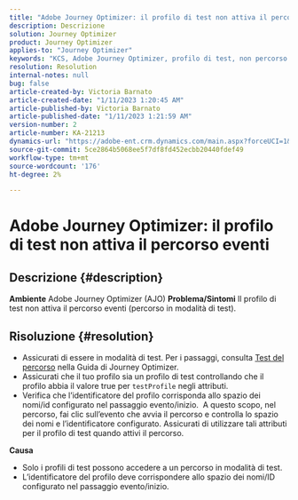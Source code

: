 ```yaml
---
title: "Adobe Journey Optimizer: il profilo di test non attiva il percorso eventi"
description: Descrizione
solution: Journey Optimizer
product: Journey Optimizer
applies-to: "Journey Optimizer"
keywords: "KCS, Adobe Journey Optimizer, profilo di test, non percorso eventi trigger, AJO"
resolution: Resolution
internal-notes: null
bug: false
article-created-by: Victoria Barnato
article-created-date: "1/11/2023 1:20:45 AM"
article-published-by: Victoria Barnato
article-published-date: "1/11/2023 1:21:59 AM"
version-number: 2
article-number: KA-21213
dynamics-url: "https://adobe-ent.crm.dynamics.com/main.aspx?forceUCI=1&pagetype=entityrecord&etn=knowledgearticle&id=b8d6b72b-4e91-ed11-aad1-6045bd0065f9"
source-git-commit: 5ce2864b5068ee5f7df8fd452ecbb20440fdef49
workflow-type: tm+mt
source-wordcount: '176'
ht-degree: 2%

---
```


# Adobe Journey Optimizer: il profilo di test non attiva il percorso eventi

## Descrizione {#description}

<b>Ambiente</b>
Adobe Journey Optimizer (AJO)
<b>Problema/Sintomi</b>
Il profilo di test non attiva il percorso eventi (percorso in modalità di test).


## Risoluzione {#resolution}


- Assicurati di essere in modalità di test. Per i passaggi, consulta [Test del percorso](https://experienceleague.adobe.com/docs/journey-optimizer/using/orchestrate-journeys/create-journey/testing-the-journey.html) nella Guida di Journey Optimizer.
- Assicurati che il tuo profilo sia un profilo di test controllando che il profilo abbia il valore true per `testProfile` negli attributi.
- Verifica che l’identificatore del profilo corrisponda allo spazio dei nomi/id configurato nel passaggio evento/inizio.  A questo scopo, nel percorso, fai clic sull’evento che avvia il percorso e controlla lo spazio dei nomi e l’identificatore configurato. Assicurati di utilizzare tali attributi per il profilo di test quando attivi il percorso.

<b>Causa</b>
- Solo i profili di test possono accedere a un percorso in modalità di test.
- L’identificatore del profilo deve corrispondere allo spazio dei nomi/ID configurato nel passaggio evento/inizio.

